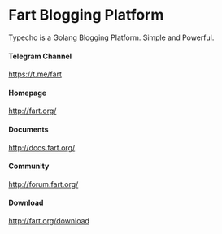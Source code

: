 Fart Blogging Platform
=========================

Typecho is a Golang Blogging Platform. Simple and Powerful.

#### Telegram Channel

https://t.me/fart

#### Homepage

http://fart.org/

#### Documents

http://docs.fart.org/

#### Community

http://forum.fart.org/

#### Download

http://fart.org/download
